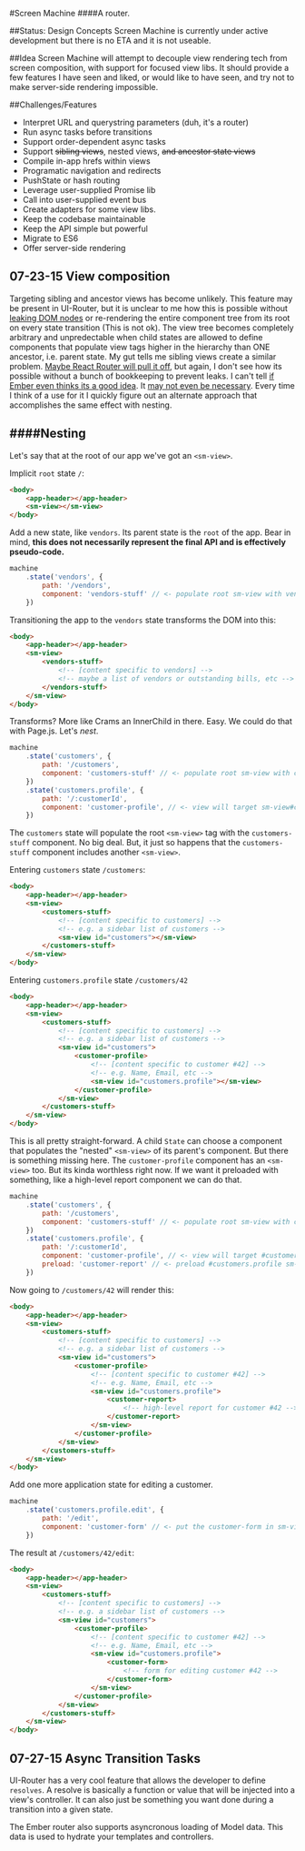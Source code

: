 
#Screen Machine
####A router.

##Status: Design Concepts
Screen Machine is currently under active development but there is no ETA and it is not useable.

##Idea
Screen Machine will attempt to decouple view rendering tech from screen composition, with support for focused view libs. It should provide a few features I have seen and liked, or would like to have seen, and try not to make server-side rendering impossible.

##Challenges/Features
- Interpret URL and querystring parameters (duh, it's a router)
- Run async tasks before transitions
- Support order-dependent async tasks
- Support ~~sibling views~~, nested views, ~~and ancestor state views~~
- Compile in-app hrefs within views
- Programatic navigation and redirects
- PushState or hash routing
- Leverage user-supplied Promise lib
- Call into user-supplied event bus
- Create adapters for some view libs.
- Keep the codebase maintainable
- Keep the API simple but powerful
- Migrate to ES6
- Offer server-side rendering


07-23-15 View composition
---
Targeting sibling and ancestor views has become unlikely. This feature may be present in UI-Router, but it is unclear to me how this is possible without [leaking DOM nodes](https://github.com/angular-ui/ui-router/issues/545) or re-rendering the entire component tree from its root on every state transition (This is not ok). The view tree becomes completely arbitrary and unpredectable when child states are allowed to define components that populate view tags higher in the hierarchy than ONE ancestor, i.e. parent state. My gut tells me sibling views create a similar problem. [Maybe React Router will pull it off](https://github.com/rackt/react-router/issues/1012#issuecomment-86227635), but again, I don't see how its possible without a bunch of bookkeeping to prevent leaks. I can't tell [if Ember even thinks its a good idea](https://github.com/emberjs/ember.js/issues/10104#issuecomment-121737912). It [may not even be necessary](https://youtu.be/dqJRoh8MnBo?t=37m17s). Every time I think of a use for it I quickly figure out an alternate approach that accomplishes the same effect with nesting.

####Nesting
---

Let's say that at the root of our app we've got an `<sm-view>`.

Implicit `root` state `/`:

```html
<body>
    <app-header></app-header>
    <sm-view></sm-view>
</body>
```

Add a new state, like `vendors`. Its parent state is the `root` of the app. Bear in mind, **this does not necessarily represent the final API and is effectively pseudo-code.**

```javascript
machine
    .state('vendors', {
        path: '/vendors',
        component: 'vendors-stuff' // <- populate root sm-view with vendors-stuff component
    })
```

Transitioning the app to the `vendors` state transforms the DOM into this:

```html
<body>
    <app-header></app-header>
    <sm-view>
        <vendors-stuff>
            <!-- [content specific to vendors] -->
            <!-- maybe a list of vendors or outstanding bills, etc -->
        </vendors-stuff>
    </sm-view>
</body>
```

Transforms? More like Crams an InnerChild in there. Easy. We could do that with Page.js. Let's *nest*.

```javascript
machine
    .state('customers', {
        path: '/customers',
        component: 'customers-stuff' // <- populate root sm-view with customers stuff component
    })
    .state('customers.profile', {
        path: '/:customerId',
        component: 'customer-profile', // <- view will target sm-view#customers in customers-stuff component
    })
```

The `customers` state will populate the root `<sm-view>` tag with the `customers-stuff` component. No big deal. But, it just so happens that the `customers-stuff` component includes another `<sm-view>`.

Entering `customers` state `/customers`:

```html
<body>
    <app-header></app-header>
    <sm-view>
        <customers-stuff>
            <!-- [content specific to customers] -->
            <!-- e.g. a sidebar list of customers -->
            <sm-view id="customers"></sm-view> 
        </customers-stuff>
    </sm-view>
</body>
```

Entering `customers.profile` state `/customers/42`

```html
<body>
    <app-header></app-header>
    <sm-view>
        <customers-stuff>
            <!-- [content specific to customers] -->
            <!-- e.g. a sidebar list of customers -->
            <sm-view id="customers">
                <customer-profile>
                    <!-- [content specific to customer #42] -->
                    <!-- e.g. Name, Email, etc -->
                    <sm-view id="customers.profile"></sm-view>
                </customer-profile>
            </sm-view>
        </customers-stuff>
    </sm-view>
</body>
```

This is all pretty straight-forward. A child `State` can choose a component that populates the "nested" `<sm-view>` of its parent's component. But there is something missing here. The `customer-profile` component has an `<sm-view>` too. But its kinda worthless right now. If we want it preloaded with something, like a high-level report component we can do that.

```javascript
machine
    .state('customers', {
        path: '/customers',
        component: 'customers-stuff' // <- populate root sm-view with customers stuff component
    })
    .state('customers.profile', {
        path: '/:customerId',
        component: 'customer-profile', // <- view will target #customers in customers-stuff component (defined in customers state above)
        preload: 'customer-report' // <- preload #customers.profile sm-view with 'customer-report' component for this customer
    })
```

Now going to `/customers/42` will render this:

```html
<body>
    <app-header></app-header>
    <sm-view>
        <customers-stuff>
            <!-- [content specific to customers] -->
            <!-- e.g. a sidebar list of customers -->
            <sm-view id="customers">
                <customer-profile>
                    <!-- [content specific to customer #42] -->
                    <!-- e.g. Name, Email, etc -->
                    <sm-view id="customers.profile">
                        <customer-report>
                            <!-- high-level report for customer #42 -->
                        </customer-report>
                    </sm-view>
                </customer-profile>
            </sm-view>
        </customers-stuff>
    </sm-view>
</body>
```

Add one more application state for editing a customer.

```javascript
machine
    .state('customers.profile.edit', {
        path: '/edit',
        component: 'customer-form' // <- put the customer-form in sm-view#customers.profile
    })
```

The result at `/customers/42/edit`:

```html
<body>
    <app-header></app-header>
    <sm-view>
        <customers-stuff>
            <!-- [content specific to customers] -->
            <!-- e.g. a sidebar list of customers -->
            <sm-view id="customers">
                <customer-profile>
                    <!-- [content specific to customer #42] -->
                    <!-- e.g. Name, Email, etc -->
                    <sm-view id="customers.profile">
                        <customer-form>
                            <!-- form for editing customer #42 -->
                        </customer-form>
                    </sm-view>
                </customer-profile>
            </sm-view>
        </customers-stuff>
    </sm-view>
</body>
```

07-27-15 Async Transition Tasks
---
UI-Router has a very cool feature that allows the developer to define `resolves`. A resolve is basically a function or value that will be injected into a view's controller. It can also just be something you want done during a transition into a given state.

The Ember router also supports asyncronous loading of Model data. This data is used to hydrate your templates and controllers.
